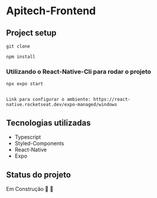 # Apitech-Frontend

## Project setup
```
git clone
```

``` 
npm install
```

### Utilizando o React-Native-Cli para rodar o projeto
```
npx expo start
```
```

Link para configurar o ambiente: https://react-native.rocketseat.dev/expo-managed/windows

```
## Tecnologias utilizadas
* Typescript
* Styled-Components
* React-Native
* Expo

## Status do projeto
Em Construção 👷 🚧 
